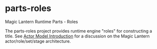 # parts-roles
Magic Lantern Runtime Parts - Roles

The parts-roles project provides runtime engine "roles" for constructing a title. See [Actor Model Introduction](https://github.com/magic-lantern-studio/mle-documentation/wiki/Actor-Model-Introduction) for a discussion on the Magic Lantern actor/role/set/stage architecture.
